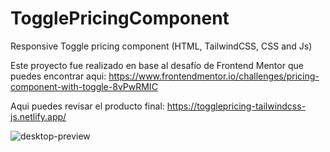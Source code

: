 # TogglePricingComponent
Responsive Toggle pricing component (HTML, TailwindCSS, CSS and Js)

Este proyecto fue realizado en base al desafío de Frontend Mentor que puedes encontrar aqui:
https://www.frontendmentor.io/challenges/pricing-component-with-toggle-8vPwRMIC

Aqui puedes revisar el producto final:
https://togglepricing-tailwindcss-js.netlify.app/

![desktop-preview](https://github.com/VickyAzola/TogglePricingComponent/assets/116470398/beb48218-771e-4f0f-bae5-877919dc5499)
